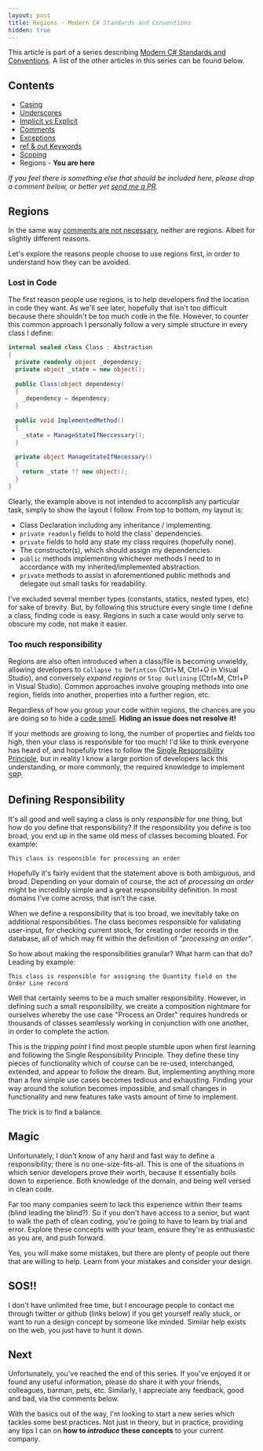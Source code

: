 ```yaml
---
layout: post
title: Regions - Modern C# Standards and Conventions
hidden: true
---
```


This article is part of a series describing [Modern C# Standards and Conventions](http://blog.devbot.net/standards). A list of the other articles in this series can be found below.

## Contents

* [Casing](http://blog.devbot.net/conventions-casing)
* [Underscores](http://blog.devbot.net/conventions-underscores)
* [Implicit vs Explicit](http://blog.devbot.net/conventions-implicit)
* [Comments](http://blog.devbot.net/conventions-comments)
* [Exceptions](http://blog.devbot.net/conventions-exceptions)
* [ref & out Keywords](http://blog.devbot.net/conventions-refs)
* [Scoping](http://blog.devbot.net/conventions-scoping)
* Regions - **You are here**

_If you feel there is something else that should be included here, please drop a comment below, or better yet [send me a PR](https://github.com/smudge202/smudge202.github.io)._

## Regions

In the same way [comments are not necessary](http://blog.devbot.net/conventions-comments), neither are regions. Albeit for slightly different reasons.

Let's explore the reasons people choose to use regions first, in order to understand how they can be avoided.

### Lost in Code

The first reason people use regions, is to help developers find the location in code they want. As we'll see later, hopefully that isn't too difficult because there shouldn't be too much code in the file. However, to counter this common approach I personally follow a very simple structure in every class I define:

```c#
internal sealed class Class : Abstraction
{
  private readonly object _dependency;
  private object _state = new object();
  
  public Class(object dependency)
  {
    _dependency = dependency;
  }
  
  public void ImplementedMethod()
  {
    _state = ManageStateIfNeccessary();
  }
  
  private object ManageStateIfNecessary()
  {
    return _state ?? new object();
  }
}
```

Clearly, the example above is not intended to accomplish any particular task, simply to show the layout I follow. From top to bottom, my layout is:

* Class Declaration including any inheritance / implementing.
* `private readonly` fields to hold the class' dependencies.
* `private` fields to hold any state my class requires (hopefully none).
* The constructor(s), which should assign my dependencies.
* `public` methods implementing whichever methods I need to in accordance with my inherited/implemented abstraction.
* `private` methods to assist in aforementioned public methods and delegate out small tasks for readability.

I've excluded several member types (constants, statics, nested types, etc) for sake of brevity. But, by following this structure every single time I define a class, finding code is easy. Regions in such a case would only serve to obscure my code, not make it easier.

### Too much responsibility

Regions are also often introduced when a class/file is becoming unwieldy, allowing developers to `Collapse to Defintion` (Ctrl+M, Ctrl+O in Visual Studio), and conversely _expand regions_ or `Stop Outlining` (Ctrl+M, Ctrl+P in Visual Studio). Common approaches involve grouping methods into one region, fields into another, properties into a further region, etc.

Regardless of how you group your code within regions, the chances are you are doing so to hide a [code smell](https://en.wikipedia.org/wiki/Code_smell). **Hiding an issue does not resolve it!**

If your methods are growing to long, the number of properties and fields too high, then your class is responsible for too much! I'd like to think everyone has heard of, and hopefully tries to follow the [Single Responsibility Principle](https://en.wikipedia.org/wiki/Single_responsibility_principle), but in reality I know a large portion of developers lack this understanding, or more commonly, the required knowledge to implement SRP.

## Defining Responsibility

It's all good and well saying a class is only _responsible_ for one thing, but how do you define that responsibility? If the responsibility you define is too broad, you end up in the same old mess of classes becoming bloated. For example:

`This class is responsible for processing an order`

Hopefully it's fairly evident that the statement above is both ambiguous, and broad. Depending on your domain of course, the act of _processing an order_ might be incredibly simple and a great responsibility definition. In most domains I've come across, that isn't the case. 

When we define a responsibility that is too broad, we inevitably take on additional responsibilities. The class becomes responsible for validating user-input, for checking current stock, for creating order records in the database, all of which may fit within the definition of _"processing an order"_.

So how about making the responsibilities granular? What harm can that do? Leading by example:

`This class is responsible for assigning the Quantity field on the Order Line record`

Well that certainly seems to be a much smaller responsibility. However, in defining such a small responsibility, we create a composition nightmare for ourselves whereby the use case "Process an Order" requires hundreds or thousands of classes seamlessly working in conjunction with one another, in order to complete the action.

This is the _tripping point_ I find most people stumble upon when first learning and following the Single Responsibility Principle. They define these tiny pieces of functionality which of course can be re-used, interchanged, extended, and appear to follow the dream. But, implementing anything more than a few simple use cases becomes tedious and exhausting. Finding your way around the solution becomes impossible, and small changes in functionality and new features take vasts amount of time to implement.

The trick is to find a balance.

## Magic

Unfortunately, I don't know of any hard and fast way to define a responsibility; there is no one-size-fits-all. This is one of the situations in which senior developers prove their worth, because it essentially boils down to experience. Both knowledge of the domain, and being well versed in clean code.

Far too many companies seem to lack this experience within their teams (blind leading the blind?). So if you don't have access to a senior, but want to walk the path of clean coding, you're going to have to learn by trial and error. Explore these concepts with your team, ensure they're as enthusiastic as you are, and push forward. 

Yes, you will make some mistakes, but there are plenty of people out there that are willing to help. Learn from your mistakes and consider your design.

## SOS!!

I don't have unlimited free time, but I encourage people to contact me through twitter or github (links below) if you get yourself really stuck, or want to run a design concept by someone like minded. Similar help exists on the web, you just have to hunt it down.

## Next

Unfortunately, you've reached the end of this series. If you've enjoyed it or found any useful information, please do share it with your friends, colleagues, barman, pets, etc. Similarly, I appreciate any feedback, good and bad, via the comments below.

With the basics out of the way, I'm looking to start a new series which tackles some best practices. Not just in theory, but in practice, providing any tips I can on **how to _introduce_ these concepts** to your current company.
